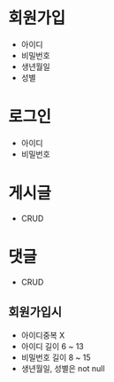 # 회원가입

- 아이디
- 비밀번호
- 생년월일
- 성별

# 로그인

- 아이디
- 비밀번호

# 게시글

- CRUD

# 댓글

- CRUD

## 회원가입시

- 아이디중복 X
- 아이디 길이 6 ~ 13
- 비밀번호 길이 8 ~ 15
- 생년월일, 성별은 not null

